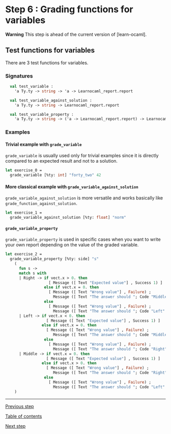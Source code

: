 # Step 6 : Grading functions for variables

**Warning** This step is ahead of the current version of [learn-ocaml].

## Test functions for variables
There are 3 test functions for variables.

### Signatures
```ocaml
  val test_variable :
    'a Ty.ty -> string -> 'a -> Learnocaml_report.report

  val test_variable_against_solution :
    'a Ty.ty -> string -> Learnocaml_report.report

  val test_variable_property :
    'a Ty.ty -> string -> ('a -> Learnocaml_report.report) -> Learnocaml_report.report
```

### Examples
#### Trivial example with `grade_variable`
`grade_variable` is usually used only for trivial examples since
it is directly compared to an expected result and not to a solution.

```ocaml
let exercise_0 =
  grade_variable [%ty: int] "forty_two" 42
```

#### More classical example with `grade_variable_against_solution`
`grade_variable_against_solution` is more versatile and works
basically like `grade_function_against_solution`.
```ocaml
let exercise_1 =
  grade_variable_against_solution [%ty: float] "norm"
```

#### `grade_variable_property`
`grade_variable_property` is used in specific cases when you
want to write your own report depending on the value of the graded
variable.

```ocaml
let exercise_2 =
  grade_variable_property [%ty: side] "s"
    (
      fun s ->
      match s with
      | Right -> if vect.x > 0. then
                   [ Message ([ Text "Expected value"] , Success 1) ]
                 else if vect.x = 0. then
                   [ Message ([ Text "Wrong value"] , Failure) ;
                     Message ([ Text "The answer should "; Code "Middle" ; Text "."] , Informative) ]
                 else
                   [ Message ([ Text "Wrong value"] , Failure) ;
                     Message ([ Text "The answer should "; Code "Left" ; Text "."] , Informative) ]
      | Left -> if vect.x < 0. then
                  [ Message ([ Text "Expected value"] , Success 1) ]
                else if vect.x = 0. then
                  [ Message ([ Text "Wrong value"] , Failure) ;
                     Message ([ Text "The answer should "; Code "Middle" ; Text "."] , Informative) ]
                 else
                   [ Message ([ Text "Wrong value"] , Failure) ;
                     Message ([ Text "The answer should "; Code "Right" ; Text "."] , Informative) ]
      | Middle -> if vect.x = 0. then
                  [ Message ([ Text "Expected value"] , Success 1) ]
                else if vect.x > 0. then
                  [ Message ([ Text "Wrong value"] , Failure) ;
                     Message ([ Text "The answer should "; Code "Right" ; Text "."] , Informative) ]
                 else
                   [ Message ([ Text "Wrong value"] , Failure) ;
                     Message ([ Text "The answer should "; Code "Left" ; Text "."] , Informative) ]
    )
```

---
[Previous step](https://github.com/ocaml-sf/learn-ocaml/blob/master/docs/tutorials/step-5.md)

[Table of contents](https://github.com/ocaml-sf/learn-ocaml/blob/master/docs/howto-write-exercises.md)

[Next step](https://github.com/ocaml-sf/learn-ocaml/blob/master/docs/tutorials/step-7.md)
